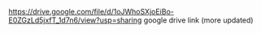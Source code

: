 https://drive.google.com/file/d/1oJWhoSXjoEiBo-E0ZGzLd5jxfT_1d7n6/view?usp=sharing
google drive link (more updated)
